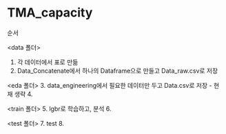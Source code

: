 # TMA_capacity

순서

<data 폴더>
1. 각 데이터에서 표로 만듦
2. Data_Concatenate에서 하나의 Dataframe으로 만들고 Data_raw.csv로 저장

<eda 폴더>
3. data_engineering에서 필요한 데이터만 두고 Data.csv로 저장 - 현재 생략
4. 

<train 폴더>
5. lgbr로 학습하고, 분석
6. 

<test 폴더>
7. test
8. 
